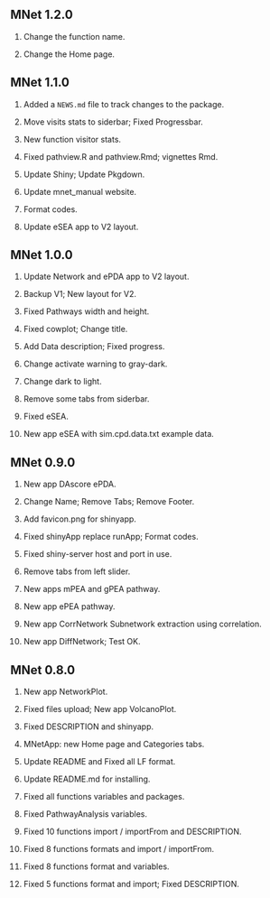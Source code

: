## MNet 1.2.0

1. Change the function name.

2. Change the Home page.

## MNet 1.1.0

1. Added a `NEWS.md` file to track changes to the package.

2. Move visits stats to siderbar; Fixed Progressbar.

3. New function visitor stats.

4. Fixed pathview.R and pathview.Rmd; vignettes Rmd.

5. Update Shiny; Update Pkgdown.

6. Update mnet_manual website.

7. Format codes.

8. Update eSEA app to V2 layout.

## MNet 1.0.0

1. Update Network and ePDA app to V2 layout.

2. Backup V1; New layout for V2.

3. Fixed Pathways width and height.

4. Fixed cowplot; Change title.

5. Add Data description; Fixed progress.

6. Change activate warning to gray-dark.

7. Change dark to light.

8. Remove some tabs from siderbar.

9. Fixed eSEA.

10. New app eSEA with sim.cpd.data.txt example data.

## MNet 0.9.0

1. New app DAscore ePDA.

2. Change Name; Remove Tabs; Remove Footer.

3. Add favicon.png for shinyapp.

4. Fixed shinyApp replace runApp; Format codes.

5. Fixed shiny-server host and port in use.

6. Remove tabs from left slider.

7. New apps mPEA and gPEA pathway.

8. New app ePEA pathway.

9. New app CorrNetwork Subnetwork extraction using correlation.

10. New app DiffNetwork; Test OK.

## MNet 0.8.0

1. New app NetworkPlot.

2. Fixed files upload; New app VolcanoPlot.

3. Fixed DESCRIPTION and shinyapp.

4. MNetApp: new Home page and Categories tabs.

5. Update README and Fixed all LF format.

6. Update README.md for installing.

7. Fixed all functions variables and packages.

8. Fixed PathwayAnalysis variables.

9. Fixed 10 functions import / importFrom and DESCRIPTION.

10. Fixed 8 functions formats and import / importFrom.

11. Fixed 8 functions format and variables.

12. Fixed 5 functions format and import; Fixed DESCRIPTION.
